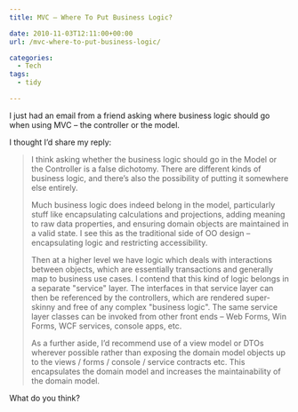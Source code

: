 ```yaml
---
title: MVC – Where To Put Business Logic?

date: 2010-11-03T12:11:00+00:00
url: /mvc-where-to-put-business-logic/

categories:
  - Tech
tags:
  - tidy

---
```

<!--kg-card-begin: html-->

I just had an email from a friend asking where business logic should go when using MVC &#8211; the controller or the model.

I thought I’d share my reply:

> I think asking whether the business logic should go in the Model or the Controller is a false dichotomy. There are different kinds of business logic, and there’s also the possibility of putting it somewhere else entirely.
> 
> Much business logic does indeed belong in the model, particularly stuff like encapsulating calculations and projections, adding meaning to raw data properties, and ensuring domain objects are maintained in a valid state. I see this as the traditional side of OO design &#8211; encapsulating logic and restricting accessibility.
> 
> Then at a higher level we have logic which deals with interactions between objects, which are essentially transactions and generally map to business use cases. I contend that this kind of logic belongs in a separate "service" layer. The interfaces in that service layer can then be referenced by the controllers, which are rendered super-skinny and free of any complex "business logic". The same service layer classes can be invoked from other front ends &#8211; Web Forms, Win Forms, WCF services, console apps, etc.
> 
> As a further aside, I’d recommend use of a view model or DTOs wherever possible rather than exposing the domain model objects up to the views / forms / console / service contracts etc. This encapsulates the domain model and increases the maintainability of the domain model.

What do you think?

<!--kg-card-end: html-->